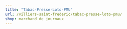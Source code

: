 ```yaml
---
title: "Tabac-Presse-Loto-PMU"
url: /villiers-saint-frederic/tabac-presse-loto-pmu/
shop: marchand de journaux
---
```

